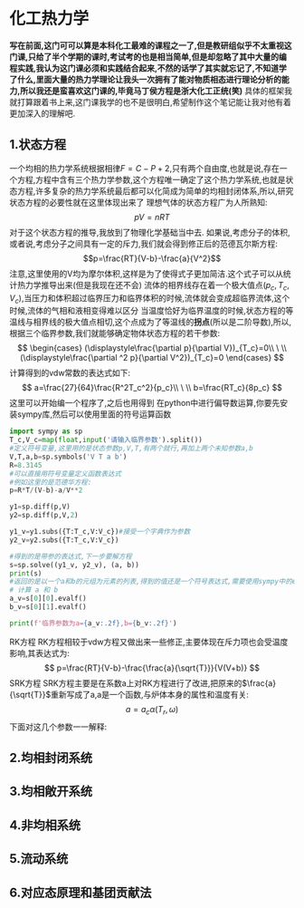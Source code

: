 # 化工热力学
**写在前面,这门可可以算是本科化工最难的课程之一了,但是教研组似乎不太重视这门课,只给了半个学期的课时,考试考的也是相当简单,但是却忽略了其中大量的编程实践,我认为这门课必须和实践结合起来,不然的话学了其实就忘记了,不知道学了什么,里面大量的热力学理论让我头一次拥有了能对物质相态进行理论分析的能力,所以我还是蛮喜欢这门课的,毕竟马丁侯方程是浙大化工正统(笑)**
具体的框架我就打算跟着书上来,这门课我学的也不是很明白,希望制作这个笔记能让我对他有着更加深入的理解吧.

## 1.状态方程
一个均相的热力学系统根据相律$F=C-P+2$,只有两个自由度,也就是说,存在一个方程,方程中含有三个热力学参数,这个方程唯一确定了这个热力学系统,也就是状态方程,许多复杂的热力学系统最后都可以化简成为简单的均相封闭体系,所以,研究状态方程的必要性就在这里体现出来了
理想气体的状态方程广为人所熟知:
$$pV=nRT$$
对于这个状态方程的推导,我放到了物理化学基础当中去.
如果说,考虑分子的体积,或者说,考虑分子之间具有一定的斥力,我们就会得到修正后的范德瓦尔斯方程:
$$p=\frac{RT}{V-b}-\frac{a}{V^2}$$
注意,这里使用的V均为摩尔体积,这样是为了使得式子更加简洁.这个式子可以从统计热力学推导出来(但是我现在还不会)
流体的相界线存在着一个极大值点$(p_c,T_c,V_c)$,当压力和体积超过临界压力和临界体积的时候,流体就会变成超临界流体,这个时候,流体的气相和液相变得难以区分
当温度恰好为临界温度的时候,状态方程的等温线与相界线的极大值点相切,这个点成为了等温线的**拐点**(所以是二阶导数),所以,根据三个临界参数,我们就能够确定物体状态方程的若干参数:
$$
\begin{cases}
    (\displaystyle\frac{\partial p}{\partial V})_{T_c}=0\\
    \ \\
    (\displaystyle\frac{\partial ^2 p}{\partial V^2})_{T_c}=0
\end{cases}
$$
计算得到的vdw常数的表达式如下:
$$
a=\frac{27}{64}\frac{R^2T_c^2}{p_c}\\
\ \\
b=\frac{RT_c}{8p_c}
$$
这里可以开始编一个程序了,之后也用得到
在python中进行偏导数运算,你要先安装sympy库,然后可以使用里面的符号运算函数


``` python
import sympy as sp
T_c,V_c=map(float,input('请输入临界参数').split())
#定义符号变量,这里用的是状态参数p,V,T,有两个就行,再加上两个未知参数a,b
V,T,a,b=sp.symbols('V T a b')
R=8.3145
#可以直接用符号变量定义函数表达式
#例如这里的是范德华方程:
p=R*T/(V-b)-a/V**2

y1=sp.diff(p,V)
y2=sp.diff(p,V,2)

y1_v=y1.subs({T:T_c,V:V_c})#接受一个字典作为参数
y2_v=y2.subs({T:T_c,V:V_c})

#得到的是带参的表达式,下一步要解方程
s=sp.solve((y1_v, y2_v), (a, b))
print(s)
#返回的是以一个a和b的元组为元素的列表,得到的值还是一个符号表达式,需要使用sympy中的evalf方法转化成数值
# 计算 a 和 b
a_v=s[0][0].evalf()
b_v=s[0][1].evalf()

print(f'临界参数为a={a_v:.2f},b={b_v:.2f}')

```

RK方程
RK方程相较于vdw方程又做出来一些修正,主要体现在斥力项也会受温度影响,其表达式为:
$$
p=\frac{RT}{V-b}-\frac{\frac{a}{\sqrt{T}}}{V(V+b)}
$$
SRK方程
SRK方程主要是在系数a上对RK方程进行了改进,把原来的$\frac{a}{\sqrt{T}}$重新写成了a,a是一个函数,与炉体本身的属性和温度有关:
$$a=a_c\alpha(T_r,\omega)$$
下面对这几个参数一一解释:

## 2.均相封闭系统
## 3.均相敞开系统
## 4.非均相系统
## 5.流动系统
## 6.对应态原理和基团贡献法

